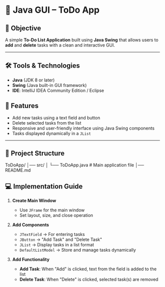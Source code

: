 # 📝 Java GUI – ToDo App

## 📌 Objective
A simple **To-Do List Application** built using **Java Swing** that allows users to **add** and **delete** tasks with a clean and interactive GUI.

---

## 🛠 Tools & Technologies
- **Java** (JDK 8 or later)
- **Swing** (Java built-in GUI framework)
- **IDE**: IntelliJ IDEA Community Edition / Eclipse


## 🚀 Features
- Add new tasks using a text field and button  
- Delete selected tasks from the list  
- Responsive and user-friendly interface using Java Swing components  
- Tasks displayed dynamically in a `JList`

---

## 📂 Project Structure
ToDoApp/
│── src/
│ └── ToDoApp.java # Main application file
│── README.md


## 💻 Implementation Guide
1. **Create Main Window**
   - Use `JFrame` for the main window
   - Set layout, size, and close operation

2. **Add Components**
   - `JTextField` → For entering tasks
   - `JButton` → "Add Task" and "Delete Task"
   - `JList` → Display tasks in a list format
   - `DefaultListModel` → Store and manage tasks dynamically

3. **Add Functionality**
   - **Add Task**: When "Add" is clicked, text from the field is added to the list
   - **Delete Task**: When "Delete" is clicked, selected task(s) are removed
